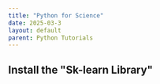 ```yaml
---
title: "Python for Science"
date: 2025-03-3
layout: default
parent: Python Tutorials
---
```


## Install the "Sk-learn Library"

